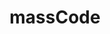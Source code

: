 ---
codehost: https://github.com/https://github.com/antonreshetov/massCode
logohandle: masscodeio
sort: masscode
title: massCode
website: https://masscode.io/
---